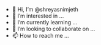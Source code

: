 - 👋 Hi, I’m @shreyasnimjeth
- 👀 I’m interested in ...
- 🌱 I’m currently learning ...
- 💞️ I’m looking to collaborate on ...
- 📫 How to reach me ...

<!---
shreyasnimjeth/shreyasnimjeth is a ✨ special ✨ repository because its `README.md` (this file) appears on your GitHub profile.
You can click the Preview link to take a look at your changes.
--->
